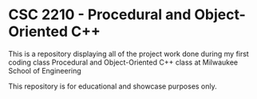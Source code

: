 # CSC 2210 - Procedural and Object-Oriented C++

This is a repository displaying all of the project work done during my first coding class Procedural and Object-Oriented C++ class at Milwaukee School of Engineering

This repository is for educational and showcase purposes only.
